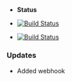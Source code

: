 ## 

- **Status** 
- [![Build Status](http://34.132.157.180:8080/buildStatus/icon?job=instavote%2Fworker-build)](http://34.132.157.180:8080/job/instavote/job/worker-build/)

- [![Build Status](http://34.132.157.180:8080/buildStatus/icon?job=instavote%2Fworker-test&subject=UnitTest)](http://34.132.157.180:8080/job/instavote/job/worker-test/)
### Updates
- Added webhook

